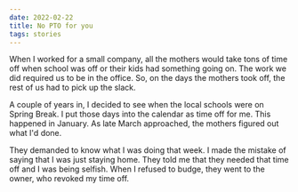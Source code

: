 ```yaml
---
date: 2022-02-22
title: No PTO for you
tags: stories
---
```


When I worked for a small company, all the mothers would take tons of time off when school was off or their kids had something going on. The work we did required us to be in the office. So, on the days the mothers took off, the rest of us had to pick up the slack.

A couple of years in, I decided to see when the local schools were on Spring Break. I put those days into the calendar as time off for me. This happened in January. As late March approached, the mothers figured out what I'd done.

They demanded to know what I was doing that week. I made the mistake of saying that I was just staying home. They told me that they needed that time off and I was being selfish. When I refused to budge, they went to the owner, who revoked my time off.
